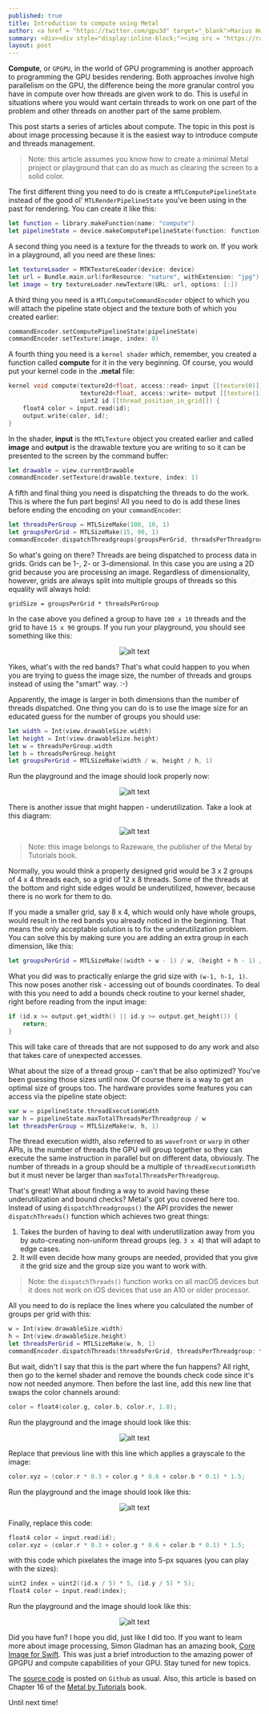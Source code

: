 ```yaml
---
published: true
title: Introduction to compute using Metal
author: <a href = "https://twitter.com/gpu3d" target="_blank">Marius Horga</a>
summary: <div><div style="display:inline-block;"><img src = "https://raw.githubusercontent.com/MetalKit/images/master/nonuniform.png" alt="book" height="160" width="160"></div><div style="display:inline-block; width:75%; padding-left:1.5em; color:grey; vertical-align:middle;">Learn about Metal compute and GPGPU concepts. Understand thread grids and thread groups. Configure the optimal number of threads per thread group and the number of thread groups per grid. Learn how to let Metal figure out the number of thread groups and deal with the underutilization of threads. Have fun with image processing by using a few basic techniques.</div></div>
layout: post
---
```


**Compute**, or `GPGPU`, in the world of GPU programming is another approach to programming the GPU besides rendering. Both approaches involve high parallelism on the GPU, the difference being the more granular control you have in compute over how threads are given work to do. This is useful in situations where you would want certain threads to work on one part of the problem and other threads on another part of the same problem.

This post starts a series of articles about compute. The topic in this post is about image processing because it is the easiest way to introduce compute and threads management. 

> Note: this article assumes you know how to create a minimal Metal project or playground that can do as much as clearing the screen to a solid color.

The first different thing you need to do is create a `MTLComputePipelineState` instead of the good ol' `MTLRenderPipelineState` you've been using in the past for rendering. You can create it like this:

```swift
let function = library.makeFunction(name: "compute")
let pipelineState = device.makeComputePipelineState(function: function)
```

A second thing you need is a texture for the threads to work on. If you work in a playground, all you need are these lines:

```swift
let textureLoader = MTKTextureLoader(device: device)
let url = Bundle.main.url(forResource: "nature", withExtension: "jpg")!
let image = try textureLoader.newTexture(URL: url, options: [:])
```

A third thing you need is a `MTLComputeCommandEncoder` object to which you will attach the pipeline state object and the texture both of which you created earlier: 

```swift
commandEncoder.setComputePipelineState(pipelineState)
commandEncoder.setTexture(image, index: 0)
```

A fourth thing you need is a `kernel shader` which, remember, you created a function called **compute** for it in the very beginning. Of course, you would put your kernel code in the **.metal** file:

```cpp
kernel void compute(texture2d<float, access::read> input [[texture(0)]],
                    texture2d<float, access::write> output [[texture(1)]],
                    uint2 id [[thread_position_in_grid]]) {
    float4 color = input.read(id);
    output.write(color, id);
}
```

In the shader, **input** is the `MTLTexture` object you created earlier and called **image** and **output** is the drawable texture you are writing to so it can be presented to the screen by the command buffer:

```swift
let drawable = view.currentDrawable
commandEncoder.setTexture(drawable.texture, index: 1)
```

A fifth and final thing you need is dispatching the threads to do the work. This is where the fun part begins! All you need to do is add these lines before ending the encoding on your `commandEncoder`:

```swift
let threadsPerGroup = MTLSizeMake(100, 10, 1)
let groupsPerGrid = MTLSizeMake(15, 90, 1)
commandEncoder.dispatchThreadgroups(groupsPerGrid, threadsPerThreadgroup: threadsPerGroup)
```

So what's going on there? Threads are being dispatched to process data in grids. Grids can be 1-, 2- or 3-dimensional. In this case you are using a 2D grid because you are processing an image. Regardless of dimensionality, however, grids are always split into multiple groups of threads so this equality will always hold:

```
gridSize = groupsPerGrid * threadsPerGroup
```

In the case above you defined a group to have `100 x 10` threads and the grid to have `15 x 90` groups. If you run your playground, you should see something like this:

<span style="display:block;text-align:center">![alt text](https://raw.githubusercontent.com/MetalKit/images/master/compute1.png?raw=true "Plugged In")</span>

Yikes, what's with the red bands? That's what could happen to you when you are trying to guess the image size, the number of threads and groups instead of using the "smart" way. :-)

Apparently, the image is larger in both dimensions than the number of threads dispatched. One thing you can do is to use the image size for an educated guess for the number of groups you should use:

```swift
let width = Int(view.drawableSize.width)
let height = Int(view.drawableSize.height)
let w = threadsPerGroup.width
let h = threadsPerGroup.height
let groupsPerGrid = MTLSizeMake(width / w, height / h, 1)
```

Run the playground and the image should look properly now:

<span style="display:block;text-align:center">![alt text](https://raw.githubusercontent.com/MetalKit/images/master/compute2.png?raw=true "Plugged In")</span>

There is another issue that might happen - underutilization. Take a look at this diagram:

<span style="display:block;text-align:center">![alt text](https://raw.githubusercontent.com/MetalKit/images/master/nonuniform.png?raw=true "Plugged In")</span>

> Note: this image belongs to Razeware, the publisher of the Metal by Tutorials book.

Normally, you would think a properly designed grid would be 3 x 2 groups of 4 x 4 threads each, so a grid of 12 x 8 threads. Some of the threads at the bottom and right side edges would be underutilized, however, because there is no work for them to do. 

If you made a smaller grid, say 8 x 4, which would only have whole groups, would result in the red bands you already noticed in the beginning. That means the only acceptable solution is to fix the underutilization problem. You can solve this by making sure you are adding an extra group in each dimension, like this:

```swift
let groupsPerGrid = MTLSizeMake((width + w - 1) / w, (height + h - 1) / h, 1) 
```

What you did was to practically enlarge the grid size with `(w-1, h-1, 1)`. This now poses another risk - accessing out of bounds coordinates. To deal with this you need to add a bounds check routine to your kernel shader, right before reading from the input image:

```cpp
if (id.x >= output.get_width() || id.y >= output.get_height()) {
    return;
}
```

This will take care of threads that are not supposed to do any work and also that takes care of unexpected accesses. 

What about the size of a thread group - can't that be also optimized? You've been guessing those sizes until now. Of course there is a way to get an optimal size of groups too. The hardware provides some features you can access via the pipeline state object:

```swift
var w = pipelineState.threadExecutionWidth
var h = pipelineState.maxTotalThreadsPerThreadgroup / w
let threadsPerGroup = MTLSizeMake(w, h, 1)
```

The thread execution width, also referred to as `wavefront` or `warp` in other APIs, is the number of threads the GPU will group together so they can execute the same instruction in parallel but on different data, obviously. The number of threads in a group should be a multiple of `threadExecutionWidth` but it must never be larger than `maxTotalThreadsPerThreadgroup`.

That's great! What about finding a way to avoid having these underutilization and bound checks? Metal's got you covered here too. Instead of using `dispatchThreadgroups()` the API provides the newer `dispatchThreads()` function which achieves two great things: 

1. Takes the burden of having to deal with underutilization away from you by auto-creating non-uniform thread groups (eg. `3 x 4`) that will adapt to edge cases.
2. It will even decide how many groups are needed, provided that you give it the grid size and the group size you want to work with.

> Note: the `dispatchThreads()` function works on all macOS devices but it does not work on iOS devices that use an A10 or older processor.

All you need to do is replace the lines where you calculated the number of groups per grid with this:

```swift
w = Int(view.drawableSize.width)
h = Int(view.drawableSize.height)
let threadsPerGrid = MTLSizeMake(w, h, 1)
commandEncoder.dispatchThreads(threadsPerGrid, threadsPerThreadgroup: threadsPerGroup)
```

But wait, didn't I say that this is the part where the fun happens? All right, then go to the kernel shader and remove the bounds check code since it's now not needed anymore. Then before the last line, add this new line that swaps the color channels around:

```cpp
color = float4(color.g, color.b, color.r, 1.0);
```

Run the playground and the image should look like this:

<span style="display:block;text-align:center">![alt text](https://raw.githubusercontent.com/MetalKit/images/master/compute3.png?raw=true "Plugged In")</span>

Replace that previous line with this line which applies a grayscale to the image:

```cpp
color.xyz = (color.r * 0.3 + color.g * 0.6 + color.b * 0.1) * 1.5;
```

Run the playground and the image should look like this:

<span style="display:block;text-align:center">![alt text](https://raw.githubusercontent.com/MetalKit/images/master/compute5.png?raw=true "Plugged In")</span>

Finally, replace this code:

```cpp
float4 color = input.read(id);
color.xyz = (color.r * 0.3 + color.g * 0.6 + color.b * 0.1) * 1.5;
```

with this code which pixelates the image into 5-px squares (you can play with the sizes):

```cpp
uint2 index = uint2((id.x / 5) * 5, (id.y / 5) * 5);
float4 color = input.read(index);
```

Run the playground and the image should look like this:

<span style="display:block;text-align:center">![alt text](https://raw.githubusercontent.com/MetalKit/images/master/compute4.png?raw=true "Plugged In")</span>
 
Did you have fun? I hope you did, just like I did too. If you want to learn more about image processing, Simon Gladman has an amazing book, [Core Image for Swift](https://gumroad.com/l/CoreImageForSwift). This was just a brief introduction to the amazing power of GPGPU and compute capabilities of your GPU. Stay tuned for new topics.

The [source code](https://github.com/MetalKit/metal) is posted on `Github` as usual. Also, this article is based on Chapter 16 of the [Metal by Tutorials](https://store.raywenderlich.com/products/metal-by-tutorials) book.

Until next time! 
